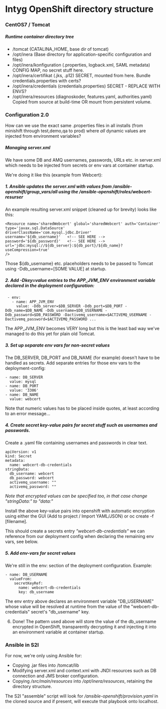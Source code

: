 # Intyg OpenShift directory structure

### CentOS7 / Tomcat

##### Runtime container directory tree

- /tomcat (CATALINA_HOME, base dir of tomcat)
- /opt/inera (Base directory for application-specific configuration and files)
- /opt/inera/konfiguration (.properties, logback.xml, SAML metadata) CONFIG MAP, no secret stuff here.
- /opt/inera/certifikat (.jks, .p12) SECRET, mounted from here. Bundle credentials.properties with certs?
- /opt/inera/credentials (credentials.properties) SECRET - REPLACE WITH ENVS?
- /opt/inera/resources (diagnoskoder, features.yaml, authorities.yaml) Copied from source at build-time OR mount from persistent volume.

### Configuration 2.0
How can we use the exact same .properties files in all installs (from minishift through test,demo,qa to prod) where _all_ dynamic values are injected from environment variables?

##### Managing server.xml
We have some DB and AMQ usernames, passwords, URLs etc. in server.xml which needs to be injected from secrets or env vars at container startup.

We're doing it like this (example from Webcert):

##### 1. Ansible updates the server.xml with values from _/ansible-openshift/group_vars/all_ using the _/ansible-openshift/roles/webcert-resurser_

An example resulting server.xml snippet (cleaned up for brevity) looks like this:

    <Resource name='sharedWebcert' global='sharedWebcert' auth='Container' type='javax.sql.DataSource' 
    driverClassName='com.mysql.jdbc.Driver' 
    username='${db_username}'   <!-- SEE HERE -->
    password='${db_password}'   <!-- SEE HERE -->
    url='jdbc:mysql://${db_server}:${db_port}/${db_name}?useCompression=true' 
    />
    
Those ${db_username} etc. placeholders needs to be passed to Tomcat using -Ddb_username=[SOME VALUE] at startup.

##### 2. Add -Dkey=value entries to the APP_JVM_ENV environment variable declared in the deployment configuration:

     
     - env:
       - name: APP_JVM_ENV
         value: -Ddb_server=$DB_SERVER -Ddb_port=$DB_PORT -Ddb_name=$DB_NAME -Ddb_username=$DB_USERNAME -Ddb_password=$DB_PASSWORD -Dactivemq_username=$ACTIVEMQ_USERNAME -Dactivemq_password=$ACTIVEMQ_PASSWORD ...
 
The APP_JVM_ENV becomes VERY long but this is the least bad way we've managed to do this yet for plain old Tomcat.
         
##### 3. Set up separate env vars for non-secret values
The DB_SERVER, DB_PORT and DB_NAME (for example) doesn't have to be handled as secrets. Add separate entries for those env vars to the deployment-config:


    - name: DB_SERVER
      value: mysql
    - name: DB_PORT
      value: '3306'
    - name: DB_NAME
      value: webcert

Note that numeric values has to be placed inside quotes, at least according to an error message...
      
##### 4. Create secret key-value pairs for secret stuff such as usernames and passwords.

Create a .yaml file containing usernames and passwords in clear text.

    apiVersion: v1
    kind: Secret
    metadata:
      name: webcert-db-credentials
    stringData:
      db_username: webcert
      db_password: webcert
      activemq_username: ""
      activemq_password: ""
      
_Note that encrypted values can be specified too, in that case change "stringData:" to "data:"_

Install the above key-value pairs into openshift with automatic encryption using either the GUI (Add to project / Import YAML/JSON) or oc create -f [filename].

This should create a secrets entry _"webcert-db-credentials"_ we can reference from our deployment config when declaring the remaining env vars, see below.

##### 5. Add env-vars for secret values
We're still in the env: section of the deployment configuration. Example:


    - name: DB_USERNAME
      valueFrom:
        secretKeyRef:
          name: webcert-db-credentials
          key: db_username

The env entry above declares an environment variable "DB_USERNAME" whose value will be resolved at runtime from the value of the "webcert-db-credentials" secret's "db_username" key.

6. Done!
The pattern used above will store the value of the db_username encrypted in OpenShift, transparently decrypting it and injecting it into an environment variable at container startup.

### Ansible in S2I

For now, we're only using Ansible for:

- Copying .jar files into /tomcat/lib
- Modifying server.xml and context.xml with JNDI resources such as DB connection and JMS broker configuration.
- Copying _/src/main/resources_ into _/opt/inera/resources_, retaining the directory structure.

The S2I "assemble" script will look for _/ansible-openshift/provision.yaml_ in the cloned source and if present, will execute that playbook onto localhost.
